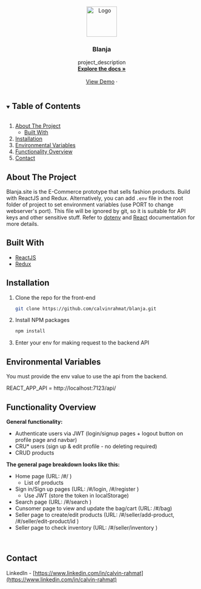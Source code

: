 <!-- PROJECT LOGO -->
<br />
<p align="center">
  <a href="https://github.com/github_username/repo_name">
    <img src="https://res.cloudinary.com/calvin-cloud/image/upload/v1627004541/Front%20End/logo_blanja_jtyc2a.svg" alt="Logo" width="80" height="80">
  </a>

  <h3 align="center">Blanja</h3>

  <p align="center">
    project_description
    <br />
    <a href="https://github.com/calvinrahmat/blanja.git"><strong>Explore the docs »</strong></a>
    <br />
    <br />
    <a href="http://blanja.site/">View Demo</a>
    ·
  </p>
</p>

<!-- TABLE OF CONTENTS -->
<details open="open">
  <summary><h2 style="display: inline-block">Table of Contents</h2></summary>
  <ol>
    <li>
      <a href="#about-the-project">About The Project</a>
      <ul>
        <li><a href="#built-with">Built With</a></li>
      </ul>
    </li>
    <li><a href="#installation">Installation</a></li>
    <li><a href="#environment">Environmental Variables</a></li>
    <li><a href="#function">Functionality Overview</a></li>
    <li><a href="#contact">Contact</a></>
  </ol>
</details>

<!-- ABOUT THE PROJECT -->

## About The Project

Blanja.site is the E-Commerce prototype that sells fashion products. Build with ReactJS and Redux. Alternatively, you can add `.env` file in the root folder of project to set environment variables (use PORT to change webserver's port). This file will be ignored by git, so it is suitable for API keys and other sensitive stuff. Refer to [dotenv](https://github.com/motdotla/dotenv) and [React](https://github.com/facebookincubator/create-react-app/blob/master/packages/react-scripts/template/README.md#adding-development-environment-variables-in-env) documentation for more details.

## Built With

- [ReactJS](https://reactjs.org/)
- [Redux](https://redux.js.org/)

## Installation

1. Clone the repo for the front-end
   ```sh
   git clone https://github.com/calvinrahmat/blanja.git
   ```
2. Install NPM packages
   ```sh
   npm install
   ```
3. Enter your env for making request to the backend API

## Environmental Variables

You must provide the env value to use the api from the backend.

REACT_APP_API = http://localhost:7123/api/

## Functionality Overview

**General functionality:**

- Authenticate users via JWT (login/signup pages + logout button on profile page and navbar)
- CRU\* users (sign up & edit profile - no deleting required)
- CRUD products

**The general page breakdown looks like this:**

- Home page (URL: /#/ )
  - List of products
- Sign in/Sign up pages (URL: /#/login, /#/register )
  - Use JWT (store the token in localStorage)
- Search page (URL: /#/search )
- Cunsomer page to view and update the bag/cart (URL: /#/bag)
- Seller page to create/edit products (URL: /#/seller/add-product, /#/seller/edit-product/id )
- Seller page to check inventory (URL: /#/seller/inventory )

<br />
<!-- CONTACT -->

## Contact

LinkedIn - [https://www.linkedin.com/in/calvin-rahmat](https://www.linkedin.com/in/calvin-rahmat)
